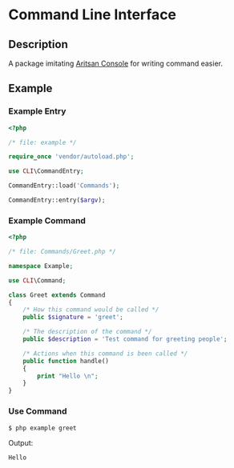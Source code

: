 # Command Line Interface

## Description

A package imitating [Aritsan Console](https://laravel.com/docs/5.6/artisan) for writing command easier.

## Example

### Example Entry

```php
<?php

/* file: example */

require_once 'vendor/autoload.php';

use CLI\CommandEntry;

CommandEntry::load('Commands');

CommandEntry::entry($argv);

```

### Example Command

```php
<?php

/* file: Commands/Greet.php */

namespace Example;

use CLI\Command;

class Greet extends Command
{
    /* How this command would be called */
    public $signature = 'greet';

    /* The description of the command */
    public $description = 'Test command for greeting people';

    /* Actions when this command is been called */
    public function handle()
    {
        print "Hello \n";
    }
}

```

### Use Command

```bash
$ php example greet
```

Output:

```bash
Hello

```
